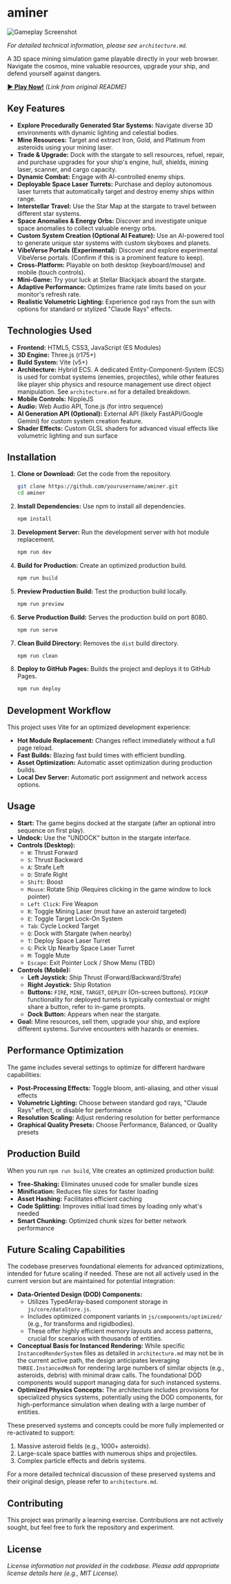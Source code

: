 # aminer

![Gameplay Screenshot](placeholder.png)  <!-- Add a screenshot later -->

*For detailed technical information, please see `architecture.md`.*

A 3D space mining simulation game playable directly in your web browser. Navigate the cosmos, mine valuable resources, upgrade your ship, and defend yourself against dangers.

**[► Play Now!](https://matthew-kissinger.github.io/Asteroid-Miner/)** *(Link from original README)*

## Key Features

*   **Explore Procedurally Generated Star Systems:** Navigate diverse 3D environments with dynamic lighting and celestial bodies.
*   **Mine Resources:** Target and extract Iron, Gold, and Platinum from asteroids using your mining laser.
*   **Trade & Upgrade:** Dock with the stargate to sell resources, refuel, repair, and purchase upgrades for your ship's engine, hull, shields, mining laser, scanner, and cargo capacity.
*   **Dynamic Combat:** Engage with AI-controlled enemy ships.
*   **Deployable Space Laser Turrets:** Purchase and deploy autonomous laser turrets that automatically target and destroy enemy ships within range.
*   **Interstellar Travel:** Use the Star Map at the stargate to travel between different star systems.
*   **Space Anomalies & Energy Orbs:** Discover and investigate unique space anomalies to collect valuable energy orbs.
*   **Custom System Creation (Optional AI Feature):** Use an AI-powered tool to generate unique star systems with custom skyboxes and planets.
*   **VibeVerse Portals (Experimental):** Discover and explore experimental VibeVerse portals. (Confirm if this is a prominent feature to keep).
*   **Cross-Platform:** Playable on both desktop (keyboard/mouse) and mobile (touch controls).
*   **Mini-Game:** Try your luck at Stellar Blackjack aboard the stargate.
*   **Adaptive Performance:** Optimizes frame rate limits based on your monitor's refresh rate.
*   **Realistic Volumetric Lighting:** Experience god rays from the sun with options for standard or stylized "Claude Rays" effects.

## Technologies Used

*   **Frontend:** HTML5, CSS3, JavaScript (ES Modules)
*   **3D Engine:** Three.js (r175+)
*   **Build System:** Vite (v5+)
*   **Architecture:** Hybrid ECS. A dedicated Entity-Component-System (ECS) is used for combat systems (enemies, projectiles), while other features like player ship physics and resource management use direct object manipulation. See `architecture.md` for a detailed breakdown.
*   **Mobile Controls:** NippleJS
*   **Audio:** Web Audio API, Tone.js (for intro sequence)
*   **AI Generation API (Optional):** External API (likely FastAPI/Google Gemini) for custom system creation feature.
*   **Shader Effects:** Custom GLSL shaders for advanced visual effects like volumetric lighting and sun surface

## Installation

1.  **Clone or Download:** Get the code from the repository.
    ```bash
    git clone https://github.com/yourusername/aminer.git
    cd aminer
    ```

2.  **Install Dependencies:** Use npm to install all dependencies.
    ```bash
    npm install
    ```

3.  **Development Server:** Run the development server with hot module replacement.
    ```bash
    npm run dev
    ```

4.  **Build for Production:** Create an optimized production build.
    ```bash
    npm run build
    ```

5.  **Preview Production Build:** Test the production build locally.
    ```bash
    npm run preview
    ```

6.  **Serve Production Build:** Serves the production build on port 8080.
    ```bash
    npm run serve 
    ```

7.  **Clean Build Directory:** Removes the `dist` build directory.
    ```bash
    npm run clean
    ```

8.  **Deploy to GitHub Pages:** Builds the project and deploys it to GitHub Pages.
    ```bash
    npm run deploy
    ```

## Development Workflow

This project uses Vite for an optimized development experience:

* **Hot Module Replacement:** Changes reflect immediately without a full page reload.
* **Fast Builds:** Blazing fast build times with efficient bundling.
* **Asset Optimization:** Automatic asset optimization during production builds.
* **Local Dev Server:** Automatic port assignment and network access options.

## Usage

*   **Start:** The game begins docked at the stargate (after an optional intro sequence on first play).
*   **Undock:** Use the "UNDOCK" button in the stargate interface.
*   **Controls (Desktop):**
    *   `W`: Thrust Forward
    *   `S`: Thrust Backward
    *   `A`: Strafe Left
    *   `D`: Strafe Right
    *   `Shift`: Boost
    *   `Mouse`: Rotate Ship (Requires clicking in the game window to lock pointer)
    *   `Left Click`: Fire Weapon
    *   `R`: Toggle Mining Laser (must have an asteroid targeted)
    *   `E`: Toggle Target Lock-On System
    *   `Tab`: Cycle Locked Target
    *   `Q`: Dock with Stargate (when nearby)
    *   `T`: Deploy Space Laser Turret
    *   `G`: Pick Up Nearby Space Laser Turret
    *   `M`: Toggle Mute
    *   `Escape`: Exit Pointer Lock / Show Menu (TBD)
*   **Controls (Mobile):**
    *   **Left Joystick:** Ship Thrust (Forward/Backward/Strafe)
    *   **Right Joystick:** Ship Rotation
    *   **Buttons:** `FIRE`, `MINE`, `TARGET`, `DEPLOY` (On-screen buttons). `PICKUP` functionality for deployed turrets is typically contextual or might share a button, refer to in-game prompts.
    *   **Dock Button:** Appears when near the stargate.
*   **Goal:** Mine resources, sell them, upgrade your ship, and explore different systems. Survive encounters with hazards or enemies.

## Performance Optimization

The game includes several settings to optimize for different hardware capabilities:

* **Post-Processing Effects:** Toggle bloom, anti-aliasing, and other visual effects
* **Volumetric Lighting:** Choose between standard god rays, "Claude Rays" effect, or disable for performance
* **Resolution Scaling:** Adjust rendering resolution for better performance
* **Graphical Quality Presets:** Choose Performance, Balanced, or Quality presets

## Production Build

When you run `npm run build`, Vite creates an optimized production build:

* **Tree-Shaking:** Eliminates unused code for smaller bundle sizes
* **Minification:** Reduces file sizes for faster loading
* **Asset Hashing:** Facilitates efficient caching
* **Code Splitting:** Improves initial load times by loading only what's needed
* **Smart Chunking:** Optimized chunk sizes for better network performance

## Future Scaling Capabilities

The codebase preserves foundational elements for advanced optimizations, intended for future scaling if needed. These are not all actively used in the current version but are maintained for potential integration:

*   **Data-Oriented Design (DOD) Components:**
    *   Utilizes TypedArray-based component storage in `js/core/dataStore.js`.
    *   Includes optimized component variants in `js/components/optimized/` (e.g., for transforms and rigidbodies).
    *   These offer highly efficient memory layouts and access patterns, crucial for scenarios with thousands of entities.
*   **Conceptual Basis for Instanced Rendering:** While specific `InstancedRenderSystem` files as detailed in `architecture.md` may not be in the current active path, the design anticipates leveraging `THREE.InstancedMesh` for rendering large numbers of similar objects (e.g., asteroids, debris) with minimal draw calls. The foundational DOD components would support managing data for such instanced systems.
*   **Optimized Physics Concepts:** The architecture includes provisions for specialized physics systems, potentially using the DOD components, for high-performance simulation when dealing with a large number of entities.

These preserved systems and concepts could be more fully implemented or re-activated to support:
1.  Massive asteroid fields (e.g., 1000+ asteroids).
2.  Large-scale space battles with numerous ships and projectiles.
3.  Complex particle effects and debris systems.

For a more detailed technical discussion of these preserved systems and their original design, please refer to `architecture.md`.

## Contributing

This project was primarily a learning exercise. Contributions are not actively sought, but feel free to fork the repository and experiment.

## License

*License information not provided in the codebase. Please add appropriate license details here (e.g., MIT License).*